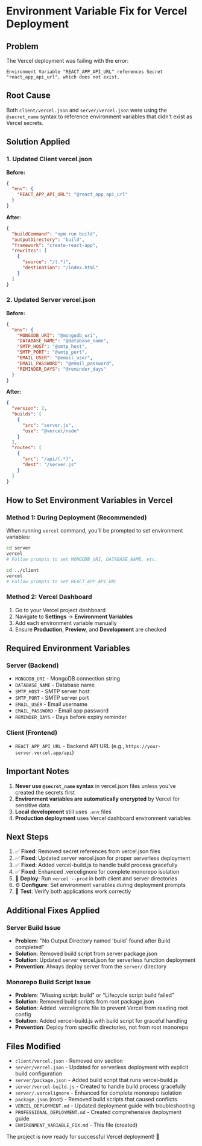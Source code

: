 # Environment Variable Fix for Vercel Deployment

## Problem
The Vercel deployment was failing with the error:
```
Environment Variable "REACT_APP_API_URL" references Secret "react_app_api_url", which does not exist.
```

## Root Cause
Both `client/vercel.json` and `server/vercel.json` were using the `@secret_name` syntax to reference environment variables that didn't exist as Vercel secrets.

## Solution Applied

### 1. Updated Client vercel.json
**Before:**
```json
{
  "env": {
    "REACT_APP_API_URL": "@react_app_api_url"
  }
}
```

**After:**
```json
{
  "buildCommand": "npm run build",
  "outputDirectory": "build",
  "framework": "create-react-app",
  "rewrites": [
    {
      "source": "/(.*)",
      "destination": "/index.html"
    }
  ]
}
```

### 2. Updated Server vercel.json
**Before:**
```json
{
  "env": {
    "MONGODB_URI": "@mongodb_uri",
    "DATABASE_NAME": "@database_name",
    "SMTP_HOST": "@smtp_host",
    "SMTP_PORT": "@smtp_port",
    "EMAIL_USER": "@email_user",
    "EMAIL_PASSWORD": "@email_password",
    "REMINDER_DAYS": "@reminder_days"
  }
}
```

**After:**
```json
{
  "version": 2,
  "builds": [
    {
      "src": "server.js",
      "use": "@vercel/node"
    }
  ],
  "routes": [
    {
      "src": "/api/(.*)",
      "dest": "/server.js"
    }
  ]
}
```

## How to Set Environment Variables in Vercel

### Method 1: During Deployment (Recommended)
When running `vercel` command, you'll be prompted to set environment variables:

```bash
cd server
vercel
# Follow prompts to set MONGODB_URI, DATABASE_NAME, etc.

cd ../client
vercel
# Follow prompts to set REACT_APP_API_URL
```

### Method 2: Vercel Dashboard
1. Go to your Vercel project dashboard
2. Navigate to **Settings** → **Environment Variables**
3. Add each environment variable manually
4. Ensure **Production**, **Preview**, and **Development** are checked

## Required Environment Variables

### Server (Backend)
- `MONGODB_URI` - MongoDB connection string
- `DATABASE_NAME` - Database name
- `SMTP_HOST` - SMTP server host
- `SMTP_PORT` - SMTP server port
- `EMAIL_USER` - Email username
- `EMAIL_PASSWORD` - Email app password
- `REMINDER_DAYS` - Days before expiry reminder

### Client (Frontend)
- `REACT_APP_API_URL` - Backend API URL (e.g., `https://your-server.vercel.app/api`)

## Important Notes

1. **Never use `@secret_name` syntax** in vercel.json files unless you've created the secrets first
2. **Environment variables are automatically encrypted** by Vercel for sensitive data
3. **Local development** still uses `.env` files
4. **Production deployment** uses Vercel dashboard environment variables

## Next Steps

1. ✅ **Fixed**: Removed secret references from vercel.json files
2. ✅ **Fixed**: Updated server vercel.json for proper serverless deployment
3. ✅ **Fixed**: Added vercel-build.js to handle build process gracefully
4. ✅ **Fixed**: Enhanced .vercelignore for complete monorepo isolation
5. 🔄 **Deploy**: Run `vercel --prod` in both client and server directories
6. ⚙️ **Configure**: Set environment variables during deployment prompts
7. 🧪 **Test**: Verify both applications work correctly

## Additional Fixes Applied

### Server Build Issue
- **Problem**: "No Output Directory named 'build' found after Build completed"
- **Solution**: Removed build script from server package.json
- **Solution**: Updated server vercel.json for serverless function deployment
- **Prevention**: Always deploy server from the `server/` directory

### Monorepo Build Script Issue
- **Problem**: "Missing script: build" or "Lifecycle script build failed"
- **Solution**: Removed build scripts from root package.json
- **Solution**: Added .vercelignore file to prevent Vercel from reading root config
- **Solution**: Added vercel-build.js with build script for graceful handling
- **Prevention**: Deploy from specific directories, not from root monorepo

## Files Modified

- `client/vercel.json` - Removed env section
- `server/vercel.json` - Updated for serverless deployment with explicit build configuration
- `server/package.json` - Added build script that runs vercel-build.js
- `server/vercel-build.js` - Created to handle build process gracefully
- `server/.vercelignore` - Enhanced for complete monorepo isolation
- `package.json` (root) - Removed build scripts that caused conflicts
- `VERCEL_DEPLOYMENT.md` - Updated deployment guide with troubleshooting
- `PROFESSIONAL_DEPLOYMENT.md` - Created comprehensive deployment guide
- `ENVIRONMENT_VARIABLE_FIX.md` - This file (created)

The project is now ready for successful Vercel deployment! 🚀
